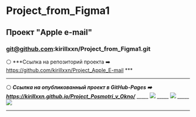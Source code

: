# Project_from_Figma1 
## Проект "Apple e-mail" 
### git@github.com:kirillxxn/Project_from_Figma1.git 
:white_circle: ***Ссылка на репозиторий проекта :arrow_right: https://github.com/kirillxxn/Project_Apple_E-mail *** 
_____ 
:white_circle: ***Ссылка на опубликованный проект в GitHub-Pages :arrow_right: https://kirillxxn.github.io/Project_Posmotri_v_Okno/*** 
_____ [![](https://imageup.ru/img263/4683597/snimok-ekrana-180.jpg)](https://imageup.ru/img263/4683597/snimok-ekrana-180.jpg.html) 
_____ [![](https://imageup.ru/img213/4683599/snimok-ekrana-181.jpg)](https://imageup.ru/img213/4683599/snimok-ekrana-181.jpg.html) 
_____ [![](https://imageup.ru/img142/4683601/snimok-ekrana-183.jpg)](https://imageup.ru/img142/4683601/snimok-ekrana-183.jpg.html) 
_____
